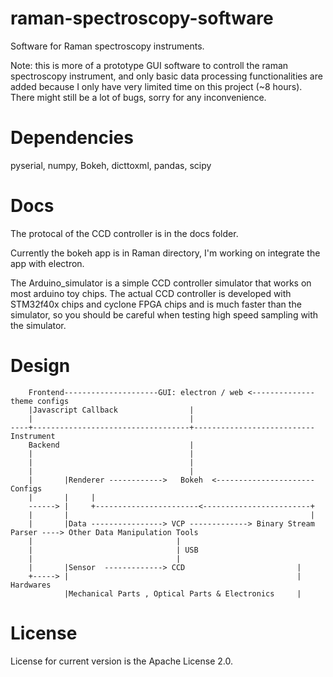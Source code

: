 
# raman-spectroscopy-software

Software for Raman spectroscopy instruments.

Note: this is more of a prototype GUI software to controll the raman spectroscopy instrument, and only basic data processing functionalities are added because I only have very limited time on this project (~8 hours). There might still be a lot of bugs, sorry for any inconvenience.

# Dependencies

pyserial, numpy, Bokeh, dicttoxml, pandas, scipy

# Docs

The protocal of the CCD controller is in the docs folder.

Currently the bokeh app is in Raman directory, I'm working on integrate the app with electron.

The Arduino_simulator is a simple CCD controller simulator that works on most arduino toy chips. The actual CCD controller is developed with STM32f40x chips and cyclone FPGA chips and is much faster than the simulator, so you should be careful when testing high speed sampling with the simulator.

# Design

        Frontend---------------------GUI: electron / web <-------------- theme configs
        |Javascript Callback                |
        |                                   |
    ----+-----------------------------------+--------------------------- Instrument
        Backend                             |
        |                                   |
        |                                   |
        |                                   |
        |       |Renderer ------------>   Bokeh  <---------------------- Configs
        |       |     |
        ------> |     +-----------------------<------------------------+
        |       |                                                      |
        |       |Data ----------------> VCP -------------> Binary Stream Parser ----> Other Data Manipulation Tools
        |                                |
        |                                | USB
        |                                |
        |       |Sensor  -------------> CCD                         |
        +-----> |                                                   |   Hardwares
                |Mechanical Parts , Optical Parts & Electronics     |

# License

License for current version is the Apache License 2.0.
